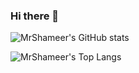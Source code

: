 ### Hi there 👋
![MrShameer's GitHub stats](https://github-readme-stats.vercel.app/api?username=MrShameer&show_icons=true&theme=radical)

![MrShameer's Top Langs](https://github-readme-stats.vercel.app/api/top-langs/?username=MrShameer&layout=compact)
<!--
**MrShameer/MrShameer** is a ✨ _special_ ✨ repository because its `README.md` (this file) appears on your GitHub profile.


Here are some ideas to get you started:

- 🔭 I’m currently working on ...
- 🌱 I’m currently learning ...
- 👯 I’m looking to collaborate on ...
- 🤔 I’m looking for help with ...
- 💬 Ask me about ...
- 📫 How to reach me: ...
- 😄 Pronouns: ...
- ⚡ Fun fact: ...
-->
